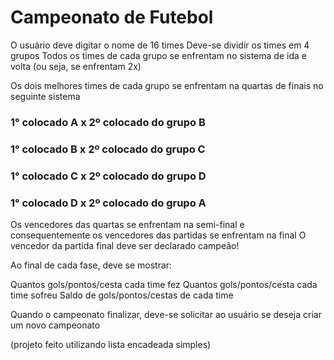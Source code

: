 # Campeonato de Futebol

O usuário deve digitar o nome de 16 times
Deve-se dividir os times em 4 grupos
Todos os times de cada grupo se enfrentam no sistema de ida e volta (ou seja, se enfrentam 2x)


Os dois melhores times de cada grupo se enfrentam na quartas de finais no seguinte sistema
###  1° colocado  A x 2º colocado do grupo B
###  1° colocado  B  x 2º colocado do grupo C
### 1° colocado  C x 2º colocado do grupo D
### 1° colocado  D x 2º colocado do grupo A

Os vencedores das quartas se enfrentam na semi-final e consequentemente os vencedores das partidas se enfrentam na final
O vencedor da partida final deve ser declarado campeão!

Ao final de cada fase, deve se mostrar:

Quantos gols/pontos/cesta cada time fez
Quantos gols/pontos/cesta cada time sofreu
Saldo de gols/pontos/cestas de cada time

Quando o campeonato finalizar, deve-se solicitar ao usuário se deseja criar um novo campeonato

(projeto feito utilizando lista encadeada simples)
